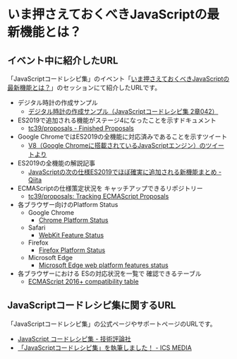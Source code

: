 # いま押さえておくべきJavaScriptの最新機能とは？

## イベント中に紹介したURL

「JavaScriptコードレシピ集」のイベント「[いま押さえておくべきJavaScriptの最新機能とは？](https://connpass.com/event/123397/)」のセッションにて紹介したURLです。

- デジタル時計の作成サンプル
  - [デジタル時計の作成サンプル（JavaScriptコードレシピ集 2章042）](https://ics-creative.github.io/js-code-recipe/samples/c02/042/index.html)
- ES2019で追加される機能がステージ4になったことを示すドキュメント
  - [tc39/proposals - Finished Proposals](https://github.com/tc39/proposals/blob/master/finished-proposals.md)
- Google ChromeではES2019の全機能に対応済みであることを示すツイート
  -  [V8（Google Chromeに搭載されているJavaScriptエンジン）のツイートより](https://twitter.com/v8js/status/1090380906546683904)
-  ES2019の全機能の解説記事
   - [JavaScriptの次の仕様ES2019でほぼ確実に追加される新機能まとめ - Qiita](https://qiita.com/tonkotsuboy_com/items/07f8ef98abf89250b90c)
-  ECMAScriptの仕様策定状況を キャッチアップできるリポジトリー
   -  [tc39/proposals: Tracking ECMAScript Proposals](https://github.com/tc39/proposals)
-   各ブラウザー向けのPlatform Status
    -  Google Chrome
       -  [Chrome Platform Status](https://www.chromestatus.com/features)
    - Safari
      - [WebKit Feature Status](https://webkit.org/status/)
    - Firefox
      - [Firefox Platform Status](https://platform-status.mozilla.org/)
    - Microsoft Edge
      - [Microsoft Edge web platform features status](https://developer.microsoft.com/en-us/microsoft-edge/tools/)
- 各ブラウザーにおける ESの対応状況を一覧で 確認できるテーブル
  -  [ECMAScript 2016\+ compatibility table](http://kangax.github.io/compat-table/es2016plus/)

## JavaScriptコードレシピ集に関するURL

「JavaScriptコードレシピ集」の公式ページやサポートページのURLです。

- [JavaScript コードレシピ集 - 技術評論社](https://gihyo.jp/book/2019/978-4-297-10368-2)
- [「JavaScriptコードレシピ集」を執筆しました！ \- ICS MEDIA](https://ics.media/entry/19765/)
